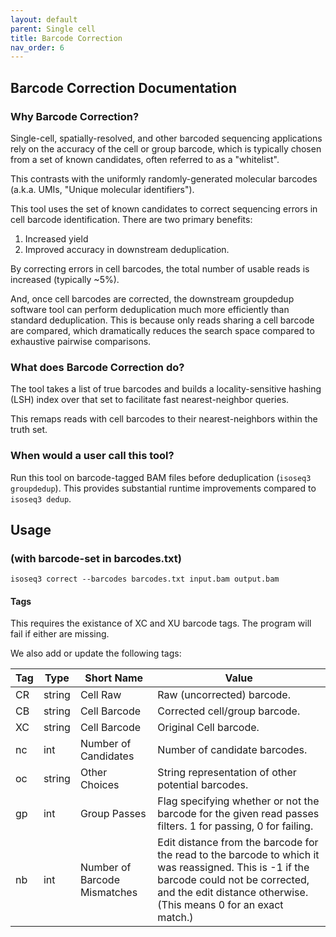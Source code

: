 ```yaml
---
layout: default
parent: Single cell
title: Barcode Correction
nav_order: 6
---
```


## Barcode Correction Documentation

### Why Barcode Correction?

Single-cell, spatially-resolved, and other barcoded sequencing applications
rely on the accuracy of the cell or group barcode, which is typically chosen from a set of
known candidates, often referred to as a "whitelist".

This contrasts with the uniformly randomly-generated molecular barcodes (a.k.a. UMIs, "Unique molecular identifiers").

This tool uses the set of known candidates to correct sequencing errors in cell barcode identification. There are two primary benefits:

1. Increased yield
2. Improved accuracy in downstream deduplication.

By correcting errors in cell barcodes, the total number of usable reads is increased (typically ~5%).

And, once cell barcodes are corrected, the downstream groupdedup software tool can perform deduplication much more efficiently
than standard deduplication. This is because only reads sharing a cell barcode are compared, which dramatically reduces the search space compared to exhaustive pairwise comparisons.

### What does Barcode Correction do?

The tool takes a list of true barcodes and builds a locality-sensitive hashing (LSH) index over that set to facilitate fast nearest-neighbor queries.

This remaps reads with cell barcodes to their nearest-neighbors within the truth set.

### When would a user call this tool?

Run this tool on barcode-tagged BAM files before deduplication (`isoseq3 groupdedup`).
This provides substantial runtime improvements compared to `isoseq3 dedup`.

## Usage

### (with barcode-set in barcodes.txt)
```
isoseq3 correct --barcodes barcodes.txt input.bam output.bam
```

#### Tags
This requires the existance of XC and XU barcode tags.
The program will fail if either are missing.

We also add or update the following tags:

| Tag | Type | Short Name | Value |
| --- | ---- | ---------- | ----- |
|CR| string  | Cell Raw | Raw (uncorrected) barcode. |
|CB| string  | Cell Barcode | Corrected cell/group barcode. |
|XC| string  | Cell Barcode | Original Cell barcode. |
|nc| int     | Number of Candidates | Number of candidate barcodes. |
|oc| string  | Other Choices | String representation of other potential barcodes. |
|gp| int     | Group Passes | Flag specifying whether or not the barcode for the given read passes filters. 1 for passing, 0 for failing. |
|nb| int     | Number of Barcode Mismatches | Edit distance from the barcode for the read to the barcode to which it was reassigned. This is -1 if the barcode could not be corrected, and the edit distance otherwise. (This means 0 for an exact match.) |


